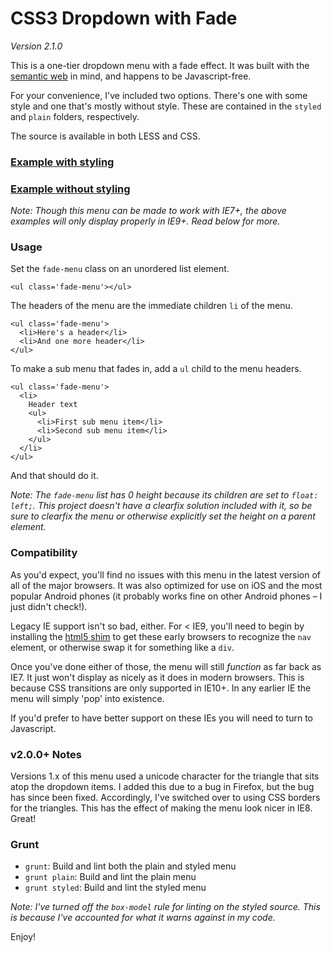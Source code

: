 CSS3 Dropdown with Fade
========================
*Version 2.1.0*

This is a one-tier dropdown menu with a fade effect. It was built with the [semantic web][sem] in mind, and happens to be Javascript-free.

For your convenience, I've included two options. There's one with some style and one that's  mostly without style. These are contained in the `styled` and `plain` folders, respectively.

The source is available in both LESS and CSS.

### [Example with styling][style]

### [Example without styling][plain]

[sem]: http://en.wikipedia.org/wiki/Semantic_Web "Semantic Web"
[style]: http://jmeas.com/github/menu-fade-styled/  "CSS3 Dropdown with Fade, Styled"
[plain]: http://jmeas.com/github/menu-fade-plain/  "CSS3 Dropdown with Fade, Plain"

*Note: Though this menu can be made to work with IE7+, the above examples will only display properly in IE9+. Read below for more.*

### Usage

Set the `fade-menu` class on an unordered list element.

	<ul class='fade-menu'></ul>
	
The headers of the menu are the immediate children `li` of the menu.

	<ul class='fade-menu'>
	  <li>Here's a header</li>
	  <li>And one more header</li>
	</ul>
	
To make a sub menu that fades in, add a `ul` child to the menu headers.

	<ul class='fade-menu'>
	  <li>
	    Header text
	    <ul>
	      <li>First sub menu item</li>
	      <li>Second sub menu item</li>
	    </ul>
	  </li>
	</ul>

And that should do it.

*Note: The `fade-menu` list has 0 height because its children are set to `float: left;`. This project doesn't have a clearfix solution included with it, so be sure to clearfix the menu or otherwise explicitly set the height on a parent element.*

### Compatibility

As you'd expect, you'll find no issues with this menu in the latest version of all of the major browsers. It was also optimized for use on iOS and the most popular Android phones (it probably works fine on other Android phones &ndash; I just didn't check!).

[click]: http://www.nczonline.net/blog/2012/07/05/ios-has-a-hover-problem/ "iOS Double Click"

Legacy IE support isn't so bad, either. For < IE9, you'll need to begin by installing the [html5 shim](https://code.google.com/p/html5shim/) to get these early browsers to recognize the `nav` element, or otherwise swap it for something like a `div`. 

Once you've done either of those, the menu will still *function* as far back as IE7. It just won't display as nicely as it does in modern browsers. This is because CSS transitions are only supported in IE10+. In any earlier IE the menu will simply 'pop' into existence.

If you'd prefer to have better support on these IEs you will need to turn to Javascript.

### v2.0.0+ Notes

Versions 1.x of this menu used a unicode character for the triangle that sits atop the dropdown items. I added this due to a bug in Firefox, but the bug has since been fixed. Accordingly, I've switched over to using CSS borders for the triangles. This has the effect of making the menu look nicer in IE8. Great!

### Grunt

- `grunt`: Build and lint both the plain and styled menu
- `grunt plain`: Build and lint the plain menu
- `grunt styled`: Build and lint the styled menu

*Note: I've turned off the `box-model` rule for linting on the styled source. This is because I've accounted for what it warns against in my code.*

Enjoy!